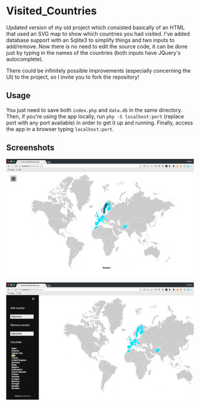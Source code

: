 # Visited_Countries
Updated version of my old project which consisted basically of an HTML that used an SVG map to show which countries you had visited. I've added database support with an Sqlite3 to simplify things and two inputs to add/remove. Now there is no need to edit the source code, it can be done just by typing in the names of the countries (both inputs have JQuery's autocomplete).

There could be infinitely possible improvements (especially concerning the UI) to the project, so I invite you to fork the repository!

## Usage

You just need to save both ```index.php``` and ```data.db``` in the same directory. Then, if you're using the app locally, run ```php -S localhost:port``` (replace port with any port available) in order to get it up and running. Finally, access the app in a browser typing ```localhost:port```.

## Screenshots

![Image](https://github.com/diego95root/Visited_Countries/blob/master/Images/screen0.png "First screenshot")

![Image](https://github.com/diego95root/Visited_Countries/blob/master/Images/screen1.png "Second screenshot")
